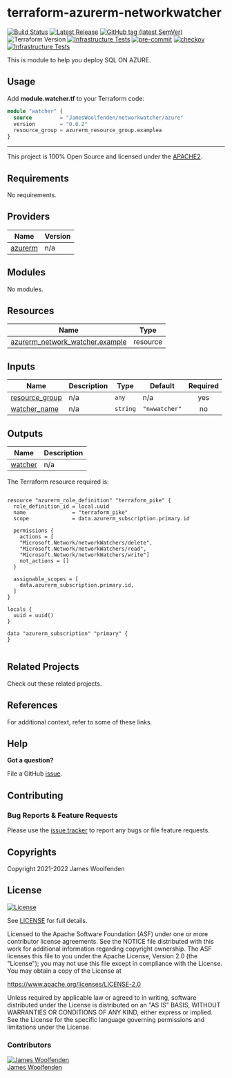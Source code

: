 # terraform-azurerm-networkwatcher

[![Build Status](https://github.com/JamesWoolfenden/terraform-azurerm-networkwatcher/workflows/Verify%20and%20Bump/badge.svg?branch=main)](https://github.com/JamesWoolfenden/terraform-azurerm-networkwatcher)
[![Latest Release](https://img.shields.io/github/release/JamesWoolfenden/terraform-azurerm-networkwatcher.svg)](https://github.com/JamesWoolfenden/terraform-azurerm-networkwatcher/releases/latest)
[![GitHub tag (latest SemVer)](https://img.shields.io/github/tag/JamesWoolfenden/terraform-azurerm-networkwatcher.svg?label=latest)](https://github.com/JamesWoolfenden/terraform-azurerm-networkwatcher/releases/latest)
![Terraform Version](https://img.shields.io/badge/tf-%3E%3D0.14.0-blue.svg)
[![Infrastructure Tests](https://www.bridgecrew.cloud/badges/github/JamesWoolfenden/terraform-azurerm-networkwatcher/cis_aws)](https://www.bridgecrew.cloud/link/badge?vcs=github&fullRepo=JamesWoolfenden%2Fterraform-azurerm-networkwatcher&benchmark=CIS+AWS+V1.2)
[![pre-commit](https://img.shields.io/badge/pre--commit-enabled-brightgreen?logo=pre-commit&logoColor=white)](https://github.com/pre-commit/pre-commit)
[![checkov](https://img.shields.io/badge/checkov-verified-brightgreen)](https://www.checkov.io/)
[![Infrastructure Tests](https://www.bridgecrew.cloud/badges/github/jameswoolfenden/terraform-azurerm-networkwatcher/general)](https://www.bridgecrew.cloud/link/badge?vcs=github&fullRepo=JamesWoolfenden%2Fterraform-azurerm-networkwatcher&benchmark=INFRASTRUCTURE+SECURITY)

This is module to help you deploy SQL ON AZURE.

## Usage

Add **module.watcher.tf** to your Terraform code:

```terraform
module "watcher" {
  source         = "JamesWoolfenden/networkwatcher/azure"
  version        = "0.0.2"
  resource_group = azurerm_resource_group.examplea
}
```

---

This project is 100% Open Source and licensed under the [APACHE2](LICENSE).

<!-- BEGINNING OF PRE-COMMIT-TERRAFORM DOCS HOOK -->
## Requirements

No requirements.

## Providers

| Name | Version |
|------|---------|
| <a name="provider_azurerm"></a> [azurerm](#provider\_azurerm) | n/a |

## Modules

No modules.

## Resources

| Name | Type |
|------|------|
| [azurerm_network_watcher.example](https://registry.terraform.io/providers/hashicorp/azurerm/latest/docs/resources/network_watcher) | resource |

## Inputs

| Name | Description | Type | Default | Required |
|------|-------------|------|---------|:--------:|
| <a name="input_resource_group"></a> [resource\_group](#input\_resource\_group) | n/a | `any` | n/a | yes |
| <a name="input_watcher_name"></a> [watcher\_name](#input\_watcher\_name) | n/a | `string` | `"nwwatcher"` | no |

## Outputs

| Name | Description |
|------|-------------|
| <a name="output_watcher"></a> [watcher](#output\_watcher) | n/a |
<!-- END OF PRE-COMMIT-TERRAFORM DOCS HOOK -->

<!-- BEGINNING OF PRE-COMMIT-PIKE DOCS HOOK -->
The Terraform resource required is:

```golang

resource "azurerm_role_definition" "terraform_pike" {
  role_definition_id = local.uuid
  name               = "terraform_pike"
  scope              = data.azurerm_subscription.primary.id

  permissions {
    actions = [
    "Microsoft.Network/networkWatchers/delete",
    "Microsoft.Network/networkWatchers/read",
    "Microsoft.Network/networkWatchers/write"]
    not_actions = []
  }

  assignable_scopes = [
    data.azurerm_subscription.primary.id,
  ]
}

locals {
  uuid = uuid()
}

data "azurerm_subscription" "primary" {
}


```
<!-- END OF PRE-COMMIT-PIKE DOCS HOOK -->

## Related Projects

Check out these related projects.

## References

For additional context, refer to some of these links.

## Help

**Got a question?**

File a GitHub [issue](https://github.com/JamesWoolfenden/terraform-azurerm-networkwatcher/issues).

## Contributing

### Bug Reports & Feature Requests

Please use the [issue tracker](https://github.com/JamesWoolfenden/terraform-azurerm-networkwatcher/issues) to report any bugs or file feature requests.

## Copyrights

Copyright 2021-2022 James Woolfenden

## License

[![License](https://img.shields.io/badge/License-Apache%202.0-blue.svg)](https://opensource.org/licenses/Apache-2.0)

See [LICENSE](LICENSE) for full details.

Licensed to the Apache Software Foundation (ASF) under one
or more contributor license agreements. See the NOTICE file
distributed with this work for additional information
regarding copyright ownership. The ASF licenses this file
to you under the Apache License, Version 2.0 (the
"License"); you may not use this file except in compliance
with the License. You may obtain a copy of the License at

<https://www.apache.org/licenses/LICENSE-2.0>

Unless required by applicable law or agreed to in writing,
software distributed under the License is distributed on an
"AS IS" BASIS, WITHOUT WARRANTIES OR CONDITIONS OF ANY
KIND, either express or implied. See the License for the
specific language governing permissions and limitations
under the License.

### Contributors

[![James Woolfenden][jameswoolfenden_avatar]][jameswoolfenden_homepage]<br/>[James Woolfenden][jameswoolfenden_homepage]

[jameswoolfenden_homepage]: https://github.com/jameswoolfenden
[jameswoolfenden_avatar]: https://github.com/jameswoolfenden.png?size=150



